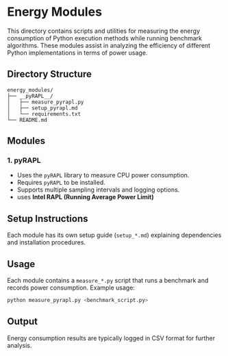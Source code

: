 # Energy Modules

This directory contains scripts and utilities for measuring the energy consumption of Python execution methods while running benchmark algorithms. These modules assist in analyzing the efficiency of different Python implementations in terms of power usage.

## Directory Structure

```
energy_modules/
├── __pyRAPL__/
│   ├── measure_pyrapl.py
│   ├── setup_pyrapl.md
│   └── requirements.txt
└── README.md
```

## Modules

### 1. **pyRAPL**
- Uses the `pyRAPL` library to measure CPU power consumption.
- Requires `pyRAPL` to be installed.
- Supports multiple sampling intervals and logging options.
- uses **Intel RAPL (Running Average Power Limit)**

## Setup Instructions
Each module has its own setup guide (`setup_*.md`) explaining dependencies and installation procedures.

## Usage
Each module contains a `measure_*.py` script that runs a benchmark and records power consumption. Example usage:

```sh
python measure_pyrapl.py <benchmark_script.py>
```

## Output
Energy consumption results are typically logged in CSV format for further analysis.